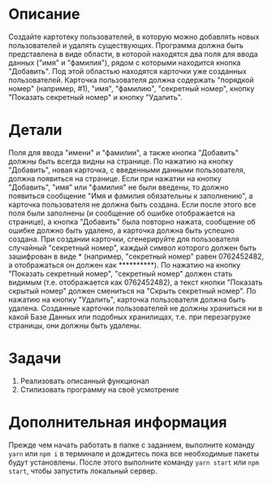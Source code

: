 # Описание
Создайте картотеку пользователей, в которую можно добавлять новых пользователей и удалять существующих. Программа должна быть представлена в виде области, в которой находятся два поля для ввода данных ("имя" и "фамилия"), рядом с которыми находится кнопка "Добавить". Под этой областью находятся карточки уже созданных пользователей. Карточка пользователя должна содержать "порядкой номер" (например, #1), "имя", "фамилию", "секретный номер", кнопку "Показать секретный номер" и кнопку "Удалить".

# Детали
Поля для ввода "имени" и "фамилии", а также кнопка "Добавить" должны быть всегда видны на странице. По нажатию на кнопку "Добавить", новая карточка, с введенными данными пользователя, должна появиться на странице. Если при нажатии на кнопку "Добавить", "имя" или "фамилия" не были введены, то должно появиться сообщение "Имя и фамилия обязательны к заполнению", а карточка пользователя не должна быть создана. Если после этого все поля были заполнены (и сообщение об ошибке отображается на странице), а кнопка "Добавить" была повторно нажата, сообщение об ошибке должно быть удалено, а карточка должна быть успешно создана. При создании карточки, сгенерируйте для пользователя случайный "секретный номер", каждый символ которого должен быть зашифрован в виде * (например, "секретный номер" равен 0762452482, а отображаться он должен как **********). По нажатию на кнопку "Показать секретный номер", "секретный номер" должен стать видимым (т.е. отображается как 0762452482), а текст кнопки "Показать скрытый номер" должен смениться на "Скрыть секретный номер". По нажатию на кнопку "Удалить", карточка пользователя должна быть удалена. Созданные карточки пользователей не должны храниться ни в какой Базе Данных или подобных хранилищах, т.е. при перезагрузке страницы, они должны быть удалены.

# Задачи
1. Реализовать описанный функционал
2. Стилизовать программу на своё усмотрение

# Дополнительная информация
Прежде чем начать работать в папке с заданием, выполните команду `yarn` или `npm i` в терминале и дождитесь пока все необходимые пакеты будут установлены. После этого выполните команду `yarn start` или `npm start`, чтобы запустить локальный сервер.
